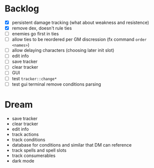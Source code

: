# Backlog
- [x] persistent damage tracking (what about weakness and resistence)
- [x] remove dex, doesn't rule ties
- [ ] enemies go first in ties
- [ ] allow ties to be reordered per GM discression (fx command `order <names>`)
- [ ] allow delaying characters (choosing later init slot)
- [ ] edit info
- [ ] save tracker
- [ ] clear tracker
- [ ] GUI
- [ ] test `tracker::change*`
- [ ] test gui terminal remove conditions parsing

# Dream
- save tracker
- clear tracker
- edit info
- track actions
- track conditions
- database for conditions and similar that DM can reference
- track spells and spell slots
- track consumerables
- dark mode
